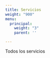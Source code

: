 ```yaml
---
title: Servicios
weight: "900"
menu:
  principal:
    weight: "3"
    parent: ''

---
```

Todos los servicios